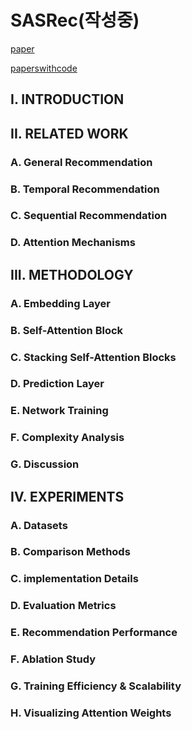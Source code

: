 # SASRec(작성중)

[paper](https://arxiv.org/pdf/1808.09781v1.pdf)

[paperswithcode](https://paperswithcode.com/paper/180809781)

## I. INTRODUCTION

## II. RELATED WORK

### A. General Recommendation

### B. Temporal Recommendation

### C. Sequential Recommendation

### D. Attention Mechanisms

## III. METHODOLOGY

### A. Embedding Layer

### B. Self-Attention Block

### C. Stacking Self-Attention Blocks

### D. Prediction Layer

### E. Network Training

### F. Complexity Analysis

### G. Discussion

## IV. EXPERIMENTS

### A. Datasets

### B. Comparison Methods

### C. implementation Details

### D. Evaluation Metrics

### E. Recommendation Performance

### F. Ablation Study

### G. Training Efficiency & Scalability

### H. Visualizing Attention Weights



